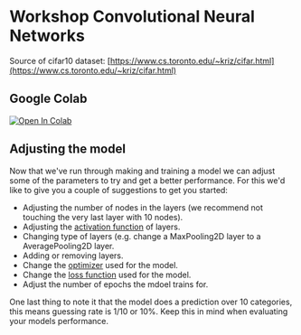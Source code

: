 # Workshop Convolutional Neural Networks

Source of cifar10 dataset: [https://www.cs.toronto.edu/~kriz/cifar.html](https://www.cs.toronto.edu/~kriz/cifar.html)

## Google Colab

[![Open In Colab](https://colab.research.google.com/assets/colab-badge.svg)](https://colab.research.google.com/github/AvisiLabs/workshop-cnn/blob/master/workshop-cnn.ipynb)


## Adjusting the model

Now that we've run through making and training a model we can adjust some of the parameters to try and get a better performance.
For this we'd like to give you a couple of suggestions to get you started:

- Adjusting the number of nodes in the layers (we recommend not touching the very last layer with 10 nodes).
- Adjusting the [activation function](https://www.tensorflow.org/api_docs/python/tf/keras/activations) of layers.
- Changing type of layers (e.g. change a MaxPooling2D layer to a AveragePooling2D layer.
- Adding or removing layers.
- Change the [optimizer](https://www.tensorflow.org/api_docs/python/tf/keras/optimizers#classes) used for the model.
- Change the [loss function](https://www.tensorflow.org/api_docs/python/tf/keras/losses#classes) used for the model.
- Adjust the number of epochs the mdoel trains for.

One last thing to note it that the model does a prediction over 10 categories, this means guessing rate is 1/10 or 10%. Keep this in mind when evaluating your models performance.
